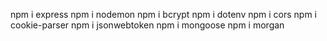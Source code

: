 npm i express
npm i nodemon
npm i bcrypt
npm i dotenv
npm i cors
npm i cookie-parser
npm i jsonwebtoken
npm i mongoose
npm i morgan
